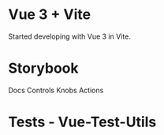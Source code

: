 # Vue 3 + Vite

Started developing with Vue 3 in Vite.

# Storybook
Docs
Controls
Knobs
Actions

# Tests - Vue-Test-Utils
